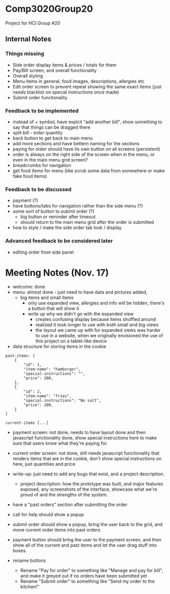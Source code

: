 # Comp3020Group20
Project for HCI Group #20

## Internal Notes

### Things missing
 - Side order display items & prices / totals for them
 - Pay/Bill screen, and overall functionality
 - Overall styling
 - Menu items in general, food images, descriptions, allergies etc
 - Edit order screen to prevent repeat showing the same exact items (just needs blacklist on special instructions once made)
 - Submit order functionality

### Feedback to be implemented
- instead of + symbol, have explcit "add another bill", show something to say that things can be dragged there
- split bill - enter quantity 
- back button to get back to main menu
- add more sections and have bettern naming for the sections
- paying for order should have its own button on all screens (persistent)
- order is always on the right side of the screen when in the menu, or even in the main menu grid screen? 
- breadcrumbs for navigation
- get food items for menu (like scrub some data from somewhere or make fake food items)

### Feedback to be discussed
- payment (?)
- have buttons/tabs for navigation rather than the side menu (?)
- some sort of button to submit order (?)
	- big button or reminder after timeout
	- should return to the main menu grid after the order is submitted
- how to style / make the side order tab look / display

### Advanced feedback to be considered later
- editing order from side panel

# Meeting Notes (Nov. 17)

- welcome: done
- menu: almost done - just need to have data and pictures added, 
	- big items and small items
		- only use expanded view, allergies and info will be hidden, there's a button that will show it
		- write up why we didn't go with the expanded view
			- creates confusing display because items shuffled around
			- realized it took longer to use with both small and big views
			- the layout we came up with for expanded views was harder to use in a website, when we originally envisioned the use of this project on a tablet-like device
- data structure for storing items in the cookie

```
past-items: [
	{
		"id": 1,
		"item-name": "hamburger",
		"special-instructions": "",
		"price": 200,
	},
	{
		"id": 2,
		"item-name": "fries",
		"special-instructions": "No salt",
		"price": 200,
	}
]

current-items [...]
```

- payment screen: not done, needs to have layout done and then javascript functionality done, show special instructions here to make sure that users know what they're paying for.
- current order screen: not done, still needs javascript functionality that renders items that are in the cookie, don't show special instructions on here, just quantities and price
- write-up: just need to add any bugs that exist, and a project description.
	- project description: how the prototype was built, and major features exposed, any screenshots of the interface, showcase what we're proud of and the strengths of the system.
	
- have a "past orders" section after submitting the order
- call for help should show a popup
- submit order should show a popup, bring the user back to the grid, and move current order items into past orders
- payment button should bring the user to the payment screen, and then show all of the current and past items and let the user drag stuff into boxes. 
- rename buttons
	- Rename "Pay for order" to something like "Manage and pay for bill", and make it greyed out if no orders have been submitted yet
	- Rename "Submit order" to something like "Send my order to the kitchen!"
